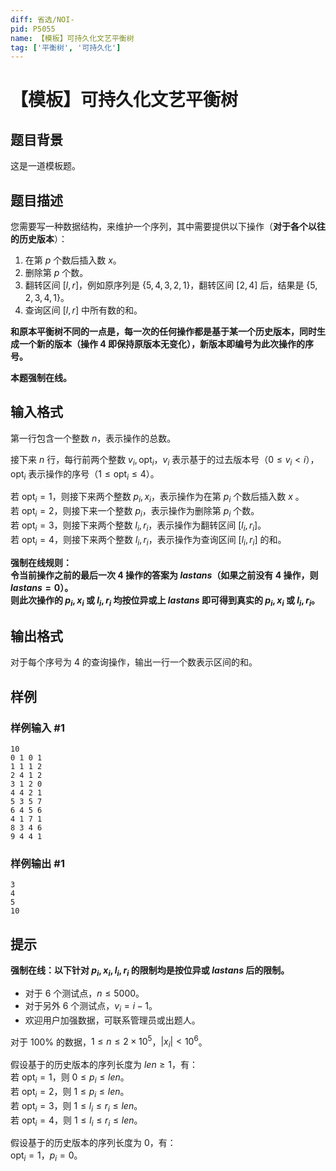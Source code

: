 ```yaml
---
diff: 省选/NOI-
pid: P5055
name: 【模板】可持久化文艺平衡树
tag: ['平衡树', '可持久化']
---
```

# 【模板】可持久化文艺平衡树
## 题目背景

这是一道模板题。
## 题目描述

您需要写一种数据结构，来维护一个序列，其中需要提供以下操作（**对于各个以往的历史版本**）：

1. 在第 $p$ 个数后插入数 $x$。
2. 删除第 $p$ 个数。
3. 翻转区间 $[l,r]$，例如原序列是 $\{5,4,3,2,1\}$，翻转区间 $[2,4]$ 后，结果是 $\{5,2,3,4,1\}$。
4. 查询区间 $[l,r]$ 中所有数的和。

**和原本平衡树不同的一点是，每一次的任何操作都是基于某一个历史版本，同时生成一个新的版本（操作 $4$ 即保持原版本无变化），新版本即编号为此次操作的序号。**

**本题强制在线。**
## 输入格式

第一行包含一个整数 $n$，表示操作的总数。

接下来 $n$ 行，每行前两个整数 $v_i, \mathrm{opt}_i$，$v_i$ 表示基于的过去版本号（$0 \le v_i < i$），$\mathrm{opt}_i$ 表示操作的序号（$1 \le \mathrm{opt}_i \le 4$）。

若 $\mathrm{opt}_i=1$，则接下来两个整数 $p_i, x_i$，表示操作为在第 $p_i$ 个数后插入数 $x$ 。  
若 $\mathrm{opt}_i=2$，则接下来一个整数 $p_i$，表示操作为删除第 $p_i$ 个数。  
若 $\mathrm{opt}_i=3$，则接下来两个整数 $l_i, r_i$，表示操作为翻转区间 $[l_i, r_i]$。  
若 $\mathrm{opt}_i=4$，则接下来两个整数 $l_i, r_i$，表示操作为查询区间 $[l_i, r_i]$ 的和。

**强制在线规则：**  
**令当前操作之前的最后一次 $4$ 操作的答案为 $lastans$（如果之前没有 $4$ 操作，则 $lastans=0$）。**  
**则此次操作的 $p_i,x_i$ 或 $l_i,r_i$ 均按位异或上 $lastans$ 即可得到真实的 $p_i,x_i$ 或 $l_i,r_i$。**
## 输出格式

对于每个序号为 $4$ 的查询操作，输出一行一个数表示区间的和。
## 样例

### 样例输入 #1
```
10
0 1 0 1
1 1 1 2
2 4 1 2
3 1 2 0
4 4 2 1
5 3 5 7
6 4 5 6
4 1 7 1
8 3 4 6
9 4 4 1
```
### 样例输出 #1
```
3
4
5
10
```
## 提示

**强制在线：以下针对 $p_i, x_i, l_i, r_i$ 的限制均是按位异或 $lastans$ 后的限制。**

- 对于 $6$ 个测试点，$n \le 5000$。
- 对于另外 $6$ 个测试点，$v_i = i - 1$。
- 欢迎用户加强数据，可联系管理员或出题人。

对于 $100\%$ 的数据，$1 \le n \le 2 \times {10}^5$，$|x_i| < {10}^6$。

假设基于的历史版本的序列长度为 $len \ge 1$，有：  
若 $\mathrm{opt}_i=1$，则 $0 \le p_i \le len$。  
若 $\mathrm{opt}_i=2$，则 $1 \le p_i \le len$。  
若 $\mathrm{opt}_i=3$，则 $1 \le l_i \le r_i \le len$。  
若 $\mathrm{opt}_i=4$，则 $1 \le l_i \le r_i \le len$。

假设基于的历史版本的序列长度为 $0$，有：  
$\mathrm{opt}_i=1$，$p_i=0$。
